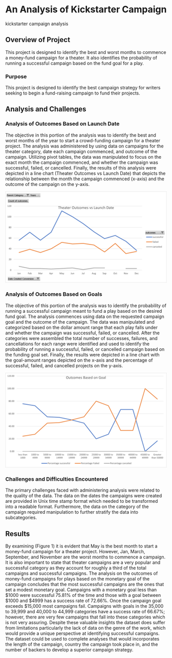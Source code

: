 # **An Analysis of Kickstarter Campaign**
kickstarter campaign analysis 


## **Overview of Project**

This project is designed to identify the best and worst months to commence a money-fund campaign for a theater. It also identifies the probability of running a successful campaign based on the fund goal for a play.

### Purpose
This project is designed to identify the best campaign strategy for writers seeking to begin a fund-raising campaign to fund their projects. 


## **Analysis and Challenges**

### Analysis of Outcomes Based on Launch Date
The objective in this portion of the analysis was to identify the best and worst months of the year to start a crowd-funding campaign for a theater project. The analysis was administered by using data on campaigns for the theater category, date each campaign commenced, and outcome of the campaign. Utilizing pivot tables, the data was manipulated to focus on the exact month the campaign commenced, and whether the campaign was successful, failed, or cancelled. Finally, the results of this analysis were depicted in a line chart (Theater Outcomes vs Launch Date) that depicts the relationship between the month the campaign commenced (x-axis) and the outcome of the campaign on the y-axis.

![Theater_Outcomes_vs_Launch](https://github.com/OmarQasem94/Kickstarter-Analysis/blob/main/Resources/Theater_Outcomes_vs_Launch.png)


### Analysis of Outcomes Based on Goals
The objective of this portion of the analysis was to identify the probability of running a successful campaign meant to fund a play based on the desired fund goal. The analysis commences using data on the requested campaign goal and the outcome of the campaign. The data was manipulated and categorized based on the dollar amount range that each play falls under and whether the campaign was successful, failed, or cancelled. After the categories were assembled the total number of successes, failures, and cancellations for each range were identified and used to identify the probability of running a successful, failed, or cancelled campaign based on the funding goal set. Finally, the results were depicted in a line chart with the goal-amount ranges depicted on the x-axis and the percentage of successful, failed, and cancelled projects on the y-axis.

![Outcomes_vs_Goals](https://github.com/OmarQasem94/Kickstarter-Analysis/blob/main/Resources/Outcomes_vs_Goals.png)


### Challenges and Difficulties Encountered
The primary challenges faced with administering analysis were related to the quality of the data. The data on the dates the campaigns were created are provided in Unix time stamp format which needed to be transformed into a readable format. Furthermore, the data on the category of the campaign required manipulation to further stratify the data into subcategories.


## **Results**

By examining (Figure 1) it is evident that May is the best month to start a money-fund campaign for a theater project. However, Jan, March, September, and November are the worst months to commence a campaign. It is also important to state that theater campaigns are a very popular and successful category as they account for roughly a third of the total campaigns and successful campaigns. The analysis on the outcomes of money-fund campaigns for plays based on the monetary goal of the campaign concludes that the most successful campaigns are the ones that set a modest monetary goal. Campaigns with a monetary goal less than $1000 were successful 75.81% of the time and those with a goal between $1000 and $4999 has a success rate of 72.66%. Once the campaign goal exceeds $15,000 most campaigns fail. Campaigns with goals in the 35,000 to 39,999 and 40,000 to 44,999 categories have a success rate of 66.67%; however, there are very few campaigns that fall into these categories which is not very assuring. Despite these valuable insights the dataset does suffer from limitations particularly the lack of data on the genre of the work, which would provide a unique perspective at identifying successful campaigns. The dataset could be used to complete analyses that would incorporates the length of the campaign, country the campaign took place in, and the number of backers to develop a superior campaign strategy. 